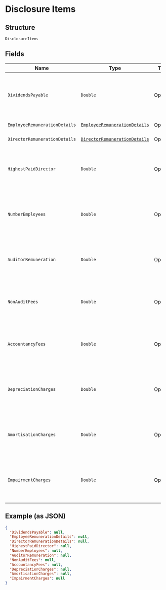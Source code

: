 
# Disclosure Items

## Structure

`DisclosureItems`

## Fields

| Name | Type | Tags | Description | Getter | Setter |
|  --- | --- | --- | --- | --- | --- |
| `DividendsPayable` | `Double` | Optional | Value for Disclosure Items - Dividends Payable for these accounts | Double getDividendsPayable() | setDividendsPayable(Double dividendsPayable) |
| `EmployeeRemunerationDetails` | [`EmployeeRemunerationDetails`](../../doc/models/employee-remuneration-details.md) | Optional | - | EmployeeRemunerationDetails getEmployeeRemunerationDetails() | setEmployeeRemunerationDetails(EmployeeRemunerationDetails employeeRemunerationDetails) |
| `DirectorRemunerationDetails` | [`DirectorRemunerationDetails`](../../doc/models/director-remuneration-details.md) | Optional | - | DirectorRemunerationDetails getDirectorRemunerationDetails() | setDirectorRemunerationDetails(DirectorRemunerationDetails directorRemunerationDetails) |
| `HighestPaidDirector` | `Double` | Optional | Value for Disclosure Items - Highest Paid Director for these accounts | Double getHighestPaidDirector() | setHighestPaidDirector(Double highestPaidDirector) |
| `NumberEmployees` | `Double` | Optional | Value for Disclosure Items - Number of Employees for these accounts | Double getNumberEmployees() | setNumberEmployees(Double numberEmployees) |
| `AuditorRemuneration` | `Double` | Optional | Value for Disclosure Items - Auditor Remuneration for these accounts | Double getAuditorRemuneration() | setAuditorRemuneration(Double auditorRemuneration) |
| `NonAuditFees` | `Double` | Optional | Value for Disclosure Items - Non-Audit Fees for these accounts | Double getNonAuditFees() | setNonAuditFees(Double nonAuditFees) |
| `AccountancyFees` | `Double` | Optional | Value for Disclosure Items - Accountancy Fees for these accounts | Double getAccountancyFees() | setAccountancyFees(Double accountancyFees) |
| `DepreciationCharges` | `Double` | Optional | Value for Disclosure Items - Depreciation Charges for these accounts | Double getDepreciationCharges() | setDepreciationCharges(Double depreciationCharges) |
| `AmortisationCharges` | `Double` | Optional | Value for Disclosure Items - Amortisation Charges for these accounts | Double getAmortisationCharges() | setAmortisationCharges(Double amortisationCharges) |
| `ImpairmentCharges` | `Double` | Optional | Value for Disclosure Items - Impairment Charges for these accounts | Double getImpairmentCharges() | setImpairmentCharges(Double impairmentCharges) |

## Example (as JSON)

```json
{
  "DividendsPayable": null,
  "EmployeeRemunerationDetails": null,
  "DirectorRemunerationDetails": null,
  "HighestPaidDirector": null,
  "NumberEmployees": null,
  "AuditorRemuneration": null,
  "NonAuditFees": null,
  "AccountancyFees": null,
  "DepreciationCharges": null,
  "AmortisationCharges": null,
  "ImpairmentCharges": null
}
```

